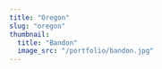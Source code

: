 ```yaml
---
title: "Oregon"
slug: "oregon"
thumbnail:
  title: "Bandon"
  image_src: "/portfolio/bandon.jpg"
---
```

